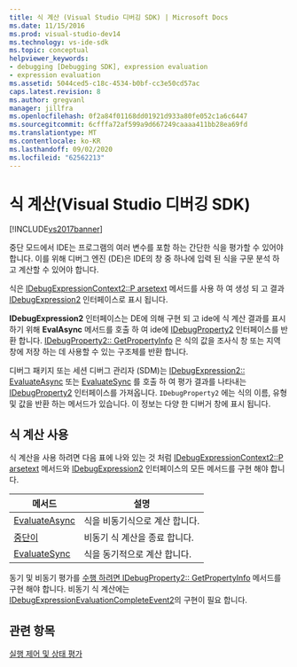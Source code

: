 ```yaml
---
title: 식 계산 (Visual Studio 디버깅 SDK) | Microsoft Docs
ms.date: 11/15/2016
ms.prod: visual-studio-dev14
ms.technology: vs-ide-sdk
ms.topic: conceptual
helpviewer_keywords:
- debugging [Debugging SDK], expression evaluation
- expression evaluation
ms.assetid: 5044ced5-c18c-4534-b0bf-cc3e50cd57ac
caps.latest.revision: 8
ms.author: gregvanl
manager: jillfra
ms.openlocfilehash: 0f2a84f01168dd01921d933a80fe052c1a6c6447
ms.sourcegitcommit: 6cfffa72af599a9d667249caaaa411bb28ea69fd
ms.translationtype: MT
ms.contentlocale: ko-KR
ms.lasthandoff: 09/02/2020
ms.locfileid: "62562213"
---
```

# <a name="expression-evaluation-visual-studio-debugging-sdk"></a>식 계산(Visual Studio 디버깅 SDK)
[!INCLUDE[vs2017banner](../../includes/vs2017banner.md)]

중단 모드에서 IDE는 프로그램의 여러 변수를 포함 하는 간단한 식을 평가할 수 있어야 합니다. 이를 위해 디버그 엔진 (DE)은 IDE의 창 중 하나에 입력 된 식을 구문 분석 하 고 계산할 수 있어야 합니다.  
  
 식은 [IDebugExpressionContext2::P arsetext](../../extensibility/debugger/reference/idebugexpressioncontext2-parsetext.md) 메서드를 사용 하 여 생성 되 고 결과 [IDebugExpression2](../../extensibility/debugger/reference/idebugexpression2.md) 인터페이스로 표시 됩니다.  
  
 **IDebugExpression2** 인터페이스는 DE에 의해 구현 되 고 ide에 식 계산 결과를 표시 하기 위해 **EvalAsync** 메서드를 호출 하 여 ide에 [IDebugProperty2](../../extensibility/debugger/reference/idebugproperty2.md) 인터페이스를 반환 합니다. [IDebugProperty2:: GetPropertyInfo](../../extensibility/debugger/reference/idebugproperty2-getpropertyinfo.md) 은 식의 값을 조사식 창 또는 지역 창에 저장 하는 데 사용할 수 있는 구조체를 반환 합니다.  
  
 디버그 패키지 또는 세션 디버그 관리자 (SDM)는 [IDebugExpression2:: EvaluateAsync](../../extensibility/debugger/reference/idebugexpression2-evaluateasync.md) 또는 [EvaluateSync](../../extensibility/debugger/reference/idebugexpression2-evaluatesync.md) 를 호출 하 여 평가 결과를 나타내는 [IDebugProperty2](../../extensibility/debugger/reference/idebugproperty2.md) 인터페이스를 가져옵니다. `IDebugProperty2` 에는 식의 이름, 유형 및 값을 반환 하는 메서드가 있습니다. 이 정보는 다양 한 디버거 창에 표시 됩니다.  
  
## <a name="using-expression-evaluation"></a>식 계산 사용  
 식 계산을 사용 하려면 다음 표에 나와 있는 것 처럼 [IDebugExpressionContext2::P arsetext](../../extensibility/debugger/reference/idebugexpressioncontext2-parsetext.md) 메서드와 [IDebugExpression2](../../extensibility/debugger/reference/idebugexpression2.md) 인터페이스의 모든 메서드를 구현 해야 합니다.  
  
|메서드|설명|  
|------------|-----------------|  
|[EvaluateAsync](../../extensibility/debugger/reference/idebugexpression2-evaluateasync.md)|식을 비동기식으로 계산 합니다.|  
|[중단이](../../extensibility/debugger/reference/idebugexpression2-abort.md)|비동기 식 계산을 종료 합니다.|  
|[EvaluateSync](../../extensibility/debugger/reference/idebugexpression2-evaluatesync.md)|식을 동기적으로 계산 합니다.|  
  
 동기 및 비동기 평가를 [수행 하려면 IDebugProperty2:: GetPropertyInfo](../../extensibility/debugger/reference/idebugproperty2-getpropertyinfo.md) 메서드를 구현 해야 합니다. 비동기 식 계산에는 [IDebugExpressionEvaluationCompleteEvent2](../../extensibility/debugger/reference/idebugexpressionevaluationcompleteevent2.md)의 구현이 필요 합니다.  
  
## <a name="see-also"></a>관련 항목  
 [실행 제어 및 상태 평가](../../extensibility/debugger/execution-control-and-state-evaluation.md)
